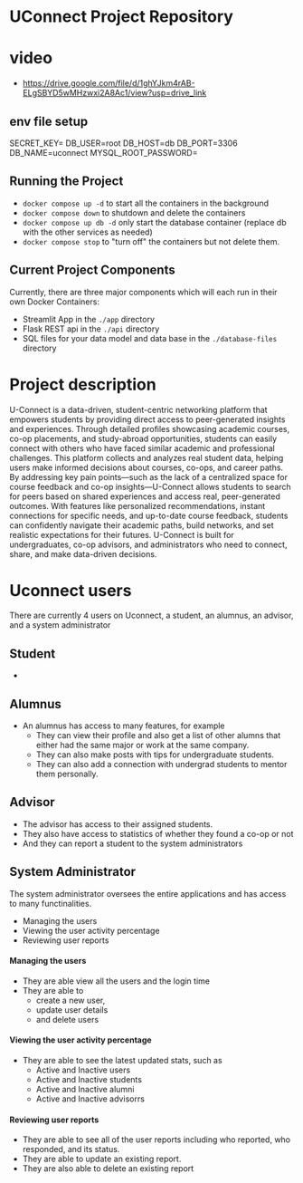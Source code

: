 # UConnect Project Repository
# video
- https://drive.google.com/file/d/1ghYJkm4rAB-ELgSBYD5wMHzwxi2A8Ac1/view?usp=drive_link 
## env file setup

SECRET_KEY=<somepassword>
DB_USER=root
DB_HOST=db
DB_PORT=3306
DB_NAME=uconnect
MYSQL_ROOT_PASSWORD=<somepassword>

## Running the Project

- `docker compose up -d` to start all the containers in the background
- `docker compose down` to shutdown and delete the containers
- `docker compose up db -d` only start the database container (replace db with the other services as needed)
- `docker compose stop` to "turn off" the containers but not delete them.

## Current Project Components

Currently, there are three major components which will each run in their own Docker Containers:

- Streamlit App in the `./app` directory
- Flask REST api in the `./api` directory
- SQL files for your data model and data base in the `./database-files` directory

# Project description

U-Connect is a data-driven, student-centric networking platform that empowers students by providing direct access to peer-generated insights and experiences. Through detailed profiles showcasing academic courses, co-op placements, and study-abroad opportunities, students can easily connect with others who have faced similar academic and professional challenges. This platform collects and analyzes real student data, helping users make informed decisions about courses, co-ops, and career paths.
By addressing key pain points—such as the lack of a centralized space for course feedback and co-op insights—U-Connect allows students to search for peers based on shared experiences and access real, peer-generated outcomes. With features like personalized recommendations, instant connections for specific needs, and up-to-date course feedback, students can confidently navigate their academic paths, build networks, and set realistic expectations for their futures. U-Connect is built for undergraduates, co-op advisors, and administrators who need to connect, share, and make data-driven decisions.

# Uconnect users

There are currently 4 users on Uconnect, a student, an alumnus, an advisor, and a system administrator

## Student

-

## Alumnus

- An alumnus has access to many features, for example
  - They can view their profile and also get a list of other alumns that either had the same major or work at the same company.
  - They can also make posts with tips for undergraduate students.
  - They can also add a connection with undergrad students to mentor them personally.

## Advisor

- The advisor has access to their assigned students.
- They also have access to statistics of whether they found a co-op or not
- And they can report a student to the system administrators

## System Administrator

The system administrator oversees the entire applications and has access to many functinalities.

- Managing the users
- Viewing the user activity percentage
- Reviewing user reports

#### Managing the users

- They are able view all the users and the login time
- They are able to
  - create a new user,
  - update user details
  - and delete users

#### Viewing the user activity percentage

- They are able to see the latest updated stats, such as
  - Active and Inactive users
  - Active and Inactive students
  - Active and Inactive alumni
  - Active and Inactive advisorrs

#### Reviewing user reports

- They are able to see all of the user reports including who reported, who responded, and its status.
- They are able to update an existing report.
- They are also able to delete an existing report
